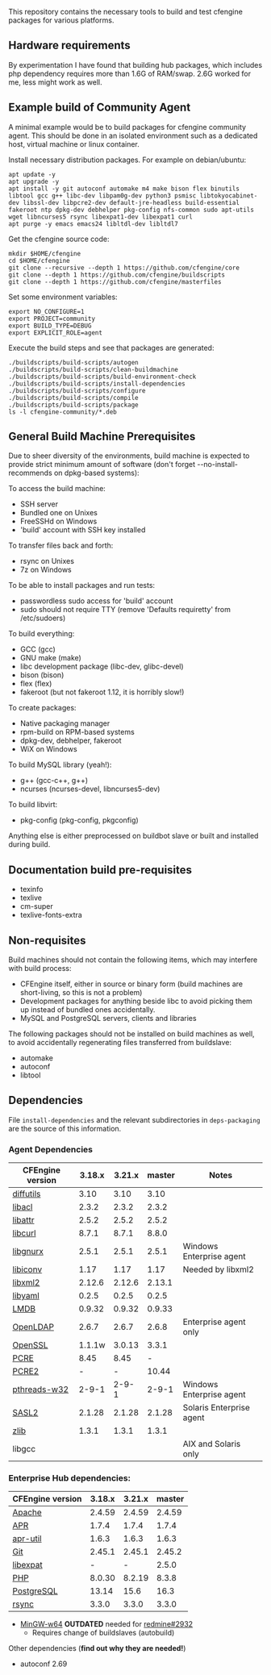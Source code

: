 This repository contains the necessary tools to build and test cfengine packages for various platforms.

## Hardware requirements

By experimentation I have found that building hub packages, which includes php dependency requires more than 1.6G of RAM/swap. 2.6G worked for me, less might work as well.

## Example build of Community Agent

A minimal example would be to build packages for cfengine community agent.
This should be done in an isolated environment such as a dedicated host, virtual machine or linux container.

Install necessary distribution packages. For example on debian/ubuntu:

```
apt update -y
apt upgrade -y
apt install -y git autoconf automake m4 make bison flex binutils libtool gcc g++ libc-dev libpam0g-dev python3 psmisc libtokyocabinet-dev libssl-dev libpcre2-dev default-jre-headless build-essential fakeroot ntp dpkg-dev debhelper pkg-config nfs-common sudo apt-utils wget libncurses5 rsync libexpat1-dev libexpat1 curl
apt purge -y emacs emacs24 libltdl-dev libltdl7
```

Get the cfengine source code:

```
mkdir $HOME/cfengine
cd $HOME/cfengine
git clone --recursive --depth 1 https://github.com/cfengine/core
git clone --depth 1 https://github.com/cfengine/buildscripts
git clone --depth 1 https://github.com/cfengine/masterfiles
```

Set some environment variables:

```
export NO_CONFIGURE=1
export PROJECT=community
export BUILD_TYPE=DEBUG
export EXPLICIT_ROLE=agent
```

Execute the build steps and see that packages are generated:

```
./buildscripts/build-scripts/autogen
./buildscripts/build-scripts/clean-buildmachine
./buildscripts/build-scripts/build-environment-check
./buildscripts/build-scripts/install-dependencies
./buildscripts/build-scripts/configure
./buildscripts/build-scripts/compile
./buildscripts/build-scripts/package
ls -l cfengine-community/*.deb
```

## General Build Machine Prerequisites

Due to sheer diversity of the environments, build machine is expected to provide
strict minimum amount of software (don't forget --no-install-recommends on
dpkg-based systems):

To access the build machine:
 * SSH server
  * Bundled one on Unixes
  * FreeSSHd on Windows
 * 'build' account with SSH key installed

To transfer files back and forth:
 * rsync on Unixes
 * 7z on Windows

To be able to install packages and run tests:
 * passwordless sudo access for 'build' account
 * sudo should not require TTY (remove 'Defaults requiretty' from /etc/sudoers)

To build everything:
 * GCC (gcc)
 * GNU make (make)
 * libc development package (libc-dev, glibc-devel)
 * bison (bison)
 * flex (flex)
 * fakeroot (but not fakeroot 1.12, it is horribly slow!)

To create packages:
 * Native packaging manager
  * rpm-build on RPM-based systems
  * dpkg-dev, debhelper, fakeroot
  * WiX on Windows

To build MySQL library (yeah!):
 * g++ (gcc-c++, g++)
 * ncurses (ncurses-devel, libncurses5-dev)

To build libvirt:
 * pkg-config (pkg-config, pkgconfig)

Anything else is either preprocessed on buildbot slave or built and installed
during build.

## Documentation build pre-requisites

 * texinfo
 * texlive
 * cm-super
 * texlive-fonts-extra

## Non-requisites

Build machines should not contain the following items, which may interfere with
build process:

 * CFEngine itself, either in source or binary form (build machines are
   short-living, so this is not a problem)
 * Development packages for anything beside libc to avoid picking them up
   instead of bundled ones accidentally.
 * MySQL and PostgreSQL servers, clients and libraries

The following packages should not be installed on build machines as well, to
avoid accidentally regenerating files transferred from buildslave:

 * automake
 * autoconf
 * libtool

## Dependencies

File `install-dependencies` and the relevant subdirectories in `deps-packaging` are the source of this information.

### Agent Dependencies

| CFEngine version                                                                 | 3.18.x | 3.21.x | master | Notes                    |
| -------------------------------------------------------------------------------- | ------ | ------ | ------ | ------------------------ |
| [diffutils](https://ftpmirror.gnu.org/diffutils/)                                | 3.10   | 3.10   | 3.10   |                          |
| [libacl](http://download.savannah.gnu.org/releases/acl/)                         | 2.3.2  | 2.3.2  | 2.3.2  |                          |
| [libattr](http://download.savannah.gnu.org/releases/attr/)                       | 2.5.2  | 2.5.2  | 2.5.2  |                          |
| [libcurl](http://curl.haxx.se/download.html)                                     | 8.7.1  | 8.7.1  | 8.8.0  |                          |
| [libgnurx](http://www.gnu.org/software/rx/rx.html)                               | 2.5.1  | 2.5.1  | 2.5.1  | Windows Enterprise agent |
| [libiconv](http://ftp.gnu.org/gnu/libiconv/)                                     | 1.17   | 1.17   | 1.17   | Needed by libxml2        |
| [libxml2](http://xmlsoft.org/sources/)                                           | 2.12.6 | 2.12.6 | 2.13.1 |                          |
| [libyaml](http://pyyaml.org/wiki/LibYAML)                                        | 0.2.5  | 0.2.5  | 0.2.5  |                          |
| [LMDB](https://github.com/LMDB/lmdb/)                                            | 0.9.32 | 0.9.32 | 0.9.33 |                          |
| [OpenLDAP](http://www.openldap.org/software/download/OpenLDAP/openldap-release/) | 2.6.7  | 2.6.7  | 2.6.8  | Enterprise agent only    |
| [OpenSSL](http://openssl.org/)                                                   | 1.1.1w | 3.0.13 | 3.3.1  |                          |
| [PCRE](http://ftp.csx.cam.ac.uk/pub/software/programming/pcre/)                  | 8.45   | 8.45   | -      |                          |
| [PCRE2](https://github.com/PCRE2Project/pcre2/releases/)                         | -      | -      | 10.44  |                          |
| [pthreads-w32](ftp://sourceware.org/pub/pthreads-win32/)                         | 2-9-1  | 2-9-1  | 2-9-1  | Windows Enterprise agent |
| [SASL2](https://cyrusimap.org/mediawiki/index.php/Downloads)                     | 2.1.28 | 2.1.28 | 2.1.28 | Solaris Enterprise agent |
| [zlib](http://www.zlib.net/)                                                     | 1.3.1  | 1.3.1  | 1.3.1  |                          |
| libgcc                                                                           |        |        |        | AIX and Solaris only     |

### Enterprise Hub dependencies:

| CFEngine version                                    | 3.18.x | 3.21.x | master |
| --------------------------------------------------- | ------ | ------ | ------ |
| [Apache](http://httpd.apache.org/)                  | 2.4.59 | 2.4.59 | 2.4.59 |
| [APR](https://apr.apache.org/)                      | 1.7.4  | 1.7.4  | 1.7.4  |
| [apr-util](https://apr.apache.org/)                 | 1.6.3  | 1.6.3  | 1.6.3  |
| [Git](https://www.kernel.org/pub/software/scm/git/) | 2.45.1 | 2.45.1 | 2.45.2 |
| [libexpat](https://libexpat.github.io/)             | -      | -      | 2.5.0  |
| [PHP](http://php.net/)                              | 8.0.30 | 8.2.19 | 8.3.8  |
| [PostgreSQL](http://www.postgresql.org/)            | 13.14  | 15.6   | 16.3   |
| [rsync](https://download.samba.org/pub/rsync/)      | 3.3.0  | 3.3.0  | 3.3.0  |

* [MinGW-w64](http://sourceforge.net/projects/mingw-w64/) **OUTDATED** needed
  for [redmine#2932](https://dev.cfengine.com/issues/2932)
  * Requires change of buildslaves (autobuild)

Other dependencies (**find out why they are needed!**)

* autoconf 2.69
